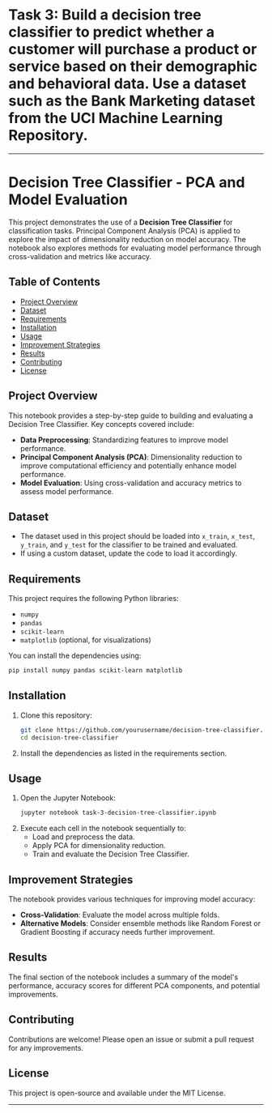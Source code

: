 # Task 3: Build a decision tree classifier to predict whether a customer will purchase a product or service based on their demographic and behavioral data. Use a dataset such as the Bank Marketing dataset from the UCI Machine Learning Repository.

---

# Decision Tree Classifier - PCA and Model Evaluation

This project demonstrates the use of a **Decision Tree Classifier** for classification tasks. Principal Component Analysis (PCA) is applied to explore the impact of dimensionality reduction on model accuracy. The notebook also explores methods for evaluating model performance through cross-validation and metrics like accuracy.

## Table of Contents
- [Project Overview](#project-overview)
- [Dataset](#dataset)
- [Requirements](#requirements)
- [Installation](#installation)
- [Usage](#usage)
- [Improvement Strategies](#improvement-strategies)
- [Results](#results)
- [Contributing](#contributing)
- [License](#license)

## Project Overview
This notebook provides a step-by-step guide to building and evaluating a Decision Tree Classifier. Key concepts covered include:
- **Data Preprocessing**: Standardizing features to improve model performance.
- **Principal Component Analysis (PCA)**: Dimensionality reduction to improve computational efficiency and potentially enhance model performance.
- **Model Evaluation**: Using cross-validation and accuracy metrics to assess model performance.

## Dataset
- The dataset used in this project should be loaded into `x_train`, `x_test`, `y_train`, and `y_test` for the classifier to be trained and evaluated.
- If using a custom dataset, update the code to load it accordingly.

## Requirements
This project requires the following Python libraries:
- `numpy`
- `pandas`
- `scikit-learn`
- `matplotlib` (optional, for visualizations)

You can install the dependencies using:
```bash
pip install numpy pandas scikit-learn matplotlib
```

## Installation
1. Clone this repository:
   ```bash
   git clone https://github.com/yourusername/decision-tree-classifier.git
   cd decision-tree-classifier
   ```
2. Install the dependencies as listed in the requirements section.

## Usage
1. Open the Jupyter Notebook:
   ```bash
   jupyter notebook task-3-decision-tree-classifier.ipynb
   ```
2. Execute each cell in the notebook sequentially to:
   - Load and preprocess the data.
   - Apply PCA for dimensionality reduction.
   - Train and evaluate the Decision Tree Classifier.

## Improvement Strategies
The notebook provides various techniques for improving model accuracy:
- **Cross-Validation**: Evaluate the model across multiple folds.
- **Alternative Models**: Consider ensemble methods like Random Forest or Gradient Boosting if accuracy needs further improvement.

## Results
The final section of the notebook includes a summary of the model's performance, accuracy scores for different PCA components, and potential improvements.

## Contributing
Contributions are welcome! Please open an issue or submit a pull request for any improvements.

## License
This project is open-source and available under the MIT License.

---
